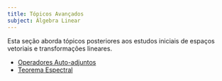 ```yaml
---
title: Tópicos Avançados
subject: Álgebra Linear
---
```


Esta seção aborda tópicos posteriores aos estudos iniciais de espaços vetoriais e transformações lineares.

- [Operadores Auto-adjuntos](operadores-auto-adjuntos.md)
- [Teorema Espectral](teorema-espectral.md)
